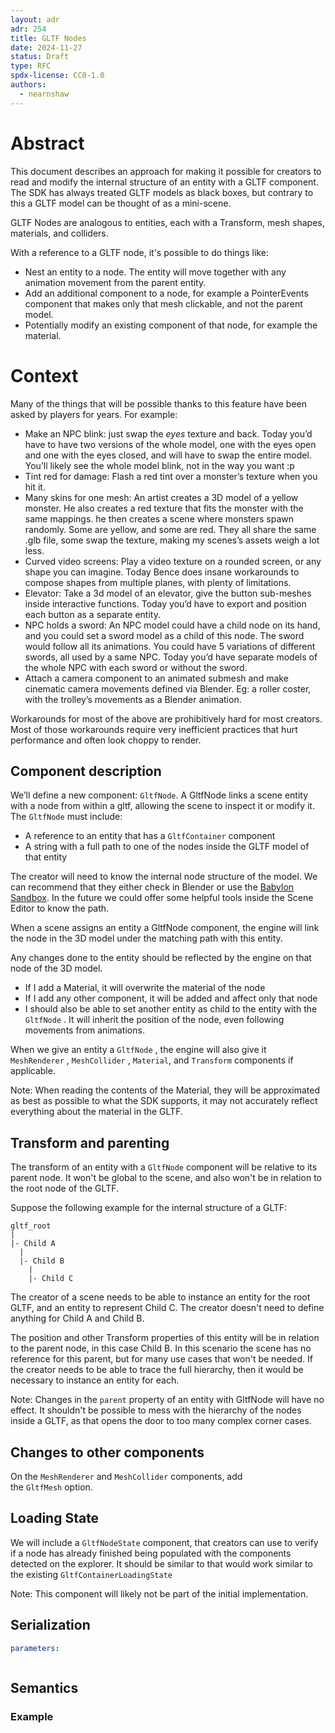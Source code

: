 ```yaml
---
layout: adr
adr: 254
title: GLTF Nodes
date: 2024-11-27
status: Draft
type: RFC
spdx-license: CC0-1.0
authors:
  - nearnshaw
---
```


# Abstract

This document describes an approach for making it possible for creators to read and modify the internal structure of an entity with a GLTF component. The SDK has always treated GLTF models as black boxes, but contrary to this a GLTF model can be thought of as a mini-scene.

GLTF Nodes are analogous to entities, each with a Transform, mesh shapes, materials, and colliders.

With a reference to a GLTF node, it's possible to do things like:

- Nest an entity to a node. The entity will move together with any animation movement from the parent entity.
- Add an additional component to a node, for example a PointerEvents component that makes only that mesh clickable, and not the parent model.
- Potentially modify an existing component of that node, for example the material.

# Context

Many of the things that will be possible thanks to this feature have been asked by players for years. For example:

- Make an NPC blink: just swap the _eyes_ texture and back. Today you’d have to have two versions of the whole model, one with the eyes open and one with the eyes closed, and will have to swap the entire model. You’ll likely see the whole model blink, not in the way you want :p
- Tint red for damage: Flash a red tint over a monster’s texture when you hit it.
- Many skins for one mesh: An artist creates a 3D model of a yellow monster. He also creates a red texture that fits the monster with the same mappings. he then creates a scene where monsters spawn randomly. Some are yellow, and some are red. They all share the same .glb file, some swap the texture, making my scenes’s assets weigh a lot less.
- Curved video screens: Play a video texture on a rounded screen, or any shape you can imagine. Today Bence does insane workarounds to compose shapes from multiple planes, with plenty of limitations.
- Elevator: Take a 3d model of an elevator, give the button sub-meshes inside interactive functions. Today you’d have to export and position each button as a separate entity.
- NPC holds a sword: An NPC model could have a child node on its hand, and you could set a sword model as a child of this node. The sword would follow all its animations. You could have 5 variations of different swords, all used by a same NPC. Today you’d have separate models of the whole NPC with each sword or without the sword.
- Attach a camera component to an animated submesh and make cinematic camera movements defined via Blender. Eg: a roller coster, with the trolley’s movements as a Blender animation.

Workarounds for most of the above are prohibitively hard for most creators. Most of those workarounds require very inefficient practices that hurt performance and often look choppy to render.

## Component description

We’ll define a new component: `GltfNode`. A GltfNode links a scene entity with a node from within a gltf, allowing the scene to inspect it or modify it. The `GltfNode` must include:

- A reference to an entity that has a `GltfContainer` component
- A string with a full path to one of the nodes inside the GLTF model of that entity

The creator will need to know the internal node structure of the model.
We can recommend that they either check in Blender or use the [Babylon Sandbox](https://sandbox.babylonjs.com/). In the future we could offer some helpful tools inside the Scene Editor to know the path.

When a scene assigns an entity a GltfNode component, the engine will link the node in the 3D model under the matching path with this entity.

Any changes done to the entity should be reflected by the engine on that node of the 3D model.

- If I add a Material, it will overwrite the material of the node
- If I add any other component, it will be added and affect only that node
- I should also be able to set another entity as child to the entity with the `GltfNode` . It will inherit the position of the node, even following movements from animations.

When we give an entity a `GltfNode` , the engine will also give it `MeshRenderer` , `MeshCollider` , `Material`, and `Transform` components if applicable.

Note: When reading the contents of the Material, they will be approximated as best as possible to what the SDK supports, it may not accurately reflect everything about the material in the GLTF.

## Transform and parenting

The transform of an entity with a `GltfNode` component will be relative to its parent node. It won't be global to the scene, and also won't be in relation to the root node of the GLTF.

Suppose the following example for the internal structure of a GLTF:

```
gltf_root
|
|- Child A
  |
  |- Child B
    |
    |- Child C
```

The creator of a scene needs to be able to instance an entity for the root GLTF, and an entity to represent Child C. The creator doesn't need to define anything for Child A and Child B.

The position and other Transform properties of this entity will be in relation to the parent node, in this case Child B. In this scenario the scene has no reference for this parent, but for many use cases that won't be needed. If the creator needs to be able to trace the full hierarchy, then it would be necessary to instance an entity for each.

Note: Changes in the `parent` property of an entity with GltfNode will have no effect. It shouldn't be possible to mess with the hierarchy of the nodes inside a GLTF, as that opens the door to too many complex corner cases.

## Changes to other components

On the `MeshRenderer` and `MeshCollider` components, add the `GltfMesh` option.

## Loading State

We will include a `GltfNodeState` component, that creators can use to verify if a node has already finished being populated with the components detected on the explorer. It should be similar to that would work similar to the existing `GltfContainerLoadingState`

Note: This component will likely not be part of the initial implementation.

## Serialization

```yaml
parameters:
```

```protobuf

```

## Semantics

### Example
